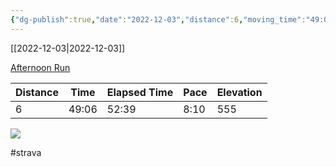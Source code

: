```yaml
---
{"dg-publish":true,"date":"2022-12-03","distance":6,"moving_time":"49:06","elapsed_time":"52:39","pace":"8:10","total_elevation_gain":555,"url":"https://www.strava.com/activities/8203758649","permalink":"/01-personal/strava/2022-12-03-afternoon-run/","dgPassFrontmatter":true}
---
```



[[2022-12-03\|2022-12-03]]

[Afternoon Run](https://www.strava.com/activities/8203758649)

| Distance | Time  | Elapsed Time | Pace | Elevation |
| -------- | ----- | ------------ | ---- | --------- |
| 6        | 49:06 | 52:39        | 8:10 | 555       |



    
![](https://dgtzuqphqg23d.cloudfront.net/27UAMFiaQlfVUPjANLkWWc7yvGf-zfl6BUuvoR4McR0-768x576.jpg)

    

#strava
